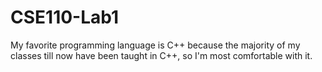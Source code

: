 # CSE110-Lab1
My favorite programming language is C++ because the majority of my classes till now have been taught in C++, so I'm most comfortable with it.